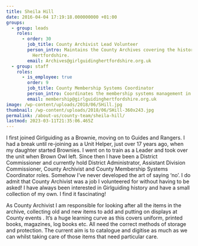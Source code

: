 ```yaml
---
title: Sheila Hill
date: 2016-04-04 17:19:18.000000000 +01:00
groups:
  - group: leads
    roles:
      - order: 30
        job_title: County Archivist Lead Volunteer
        person_intro: Maintains the County Archives covering the history of guiding in
          Hertfordshire.
        email: Archives@girlguidinghertfordshire.org.uk
  - group: staff
    roles:
      - is_employee: true
        order: 9
        job_title: County Membership Systems Coordinator
        person_intro: Coordinates the membership systems management in Hertfordshire
        email: membership@girlguidinghertfordshire.org.uk
image: /wp-content/uploads/2018/06/SHill.jpg
thumbnail: /wp-content/uploads/2018/06/SHill-360x243.jpg
permalink: /about-us/county-team/sheila-hill/
lastmod: 2023-03-11T21:35:06.465Z
---
```

I first joined Girlguiding as a Brownie, moving on to Guides and Rangers. I had a break until re-joining as a Unit Helper, just over 17 years ago, when my daughter started Brownies. I went on to train as a Leader and took over the unit when Brown Owl left. Since then I have been a District Commissioner and currently hold District Administrator, Assistant Division Commissioner, County Archivist and County Membership Systems Coordinator roles. Somehow I’ve never developed the art of saying ‘no’. I do admit that County Archivist was a job I volunteered for without having to be asked! I have always been interested in Girlguiding history and have a small collection of my own. I find it fascinating!

As County Archivist I am responsible for looking after all the items in the archive, collecting old and new items to add and putting on displays at County events . It’s a huge learning curve as this covers uniform, printed books, magazines, log books etc. All need the correct methods of storage and protection. The current aim is to catalogue and digitise as much as we can whilst taking care of those items that need particular care.
